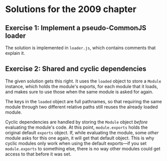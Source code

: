 # Solutions for the 2009 chapter

## Exercise 1: Implement a pseudo-CommonJS loader

The solution is implemented in `loader.js`, which contains comments
that explain it.

## Exercise 2: Shared and cyclic dependencies

The given solution gets this right. It uses the `loaded` object to
store a `Module` instance, which holds the module's exports, for each
module that it loads, and makes sure to use those when the same module
is asked for again.

The keys in the `loaded` object are full pathnames, so that requiring
the same module through two different relative paths still reuses the
already loaded module.

Cyclic dependencies are handled by storing the `Module` object
_before_ evaluating the module's code. At this point, `module.exports`
holds the original default `exports` object. If, while evaluating the
module, some _other_ module asks for this one again, it will get that
default object. This is why cyclic modules only work when using the
default exports—if you set `module.exports` to something else, there
is no way other modules could get access to that before it was set.
